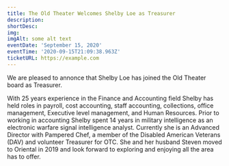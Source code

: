 ```yaml
---
title: The Old Theater Welcomes Shelby Loe as Treasurer
description:  
shortDesc: 
img: 
imgAlt: some alt text
eventDate: 'September 15, 2020'
eventTime: '2020-09-15T21:09:38.963Z'
ticketURL: https://example.com
---
```


We are pleased to annonce that Shelby Loe has joined the Old Theater board as Treasurer.

With 25 years experience in the Finance and Accounting field Shelby has held roles in payroll, cost accounting, staff accounting, collections, office management, Executive level management, and Human Resources.  Prior to working in accounting Shelby spent 14 years in military intelligence as an electronic warfare signal intelligence analyst.  Currently she is an Advanced Director with Pampered Chef, a member of the Disabled American Veterans (DAV) and volunteer Treasurer for OTC.  She and her husband Steven moved to Oriental in 2019 and look forward to exploring and enjoying all the area has to offer.



<!-- 2 ways to include images 
![als](/_nuxt/assets/img/about/old_theater_seats.jpg)
![als](/images/volunteer/popcorn.jpg) -->